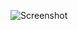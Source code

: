 ![Screenshot](https://raw.githubusercontent.com/Cryakl/Ultimate-RAT-Collection/refs/heads/main/RatonRAT/RatonRAT%201.5.0/Screenshot.png)
